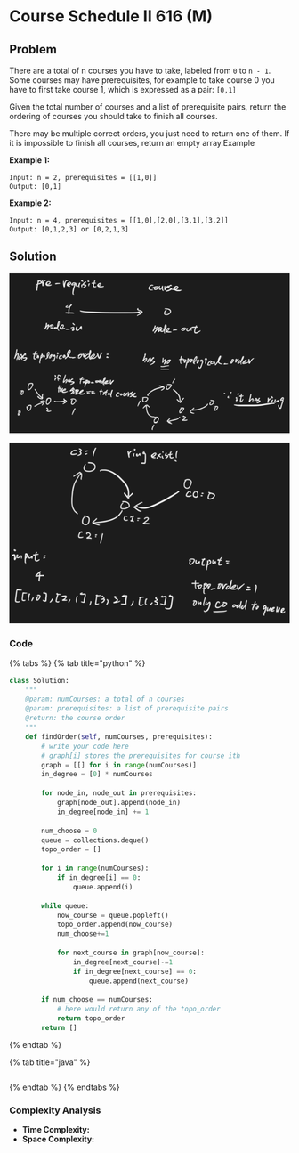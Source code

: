 # Course Schedule II 616 \(M\)

## Problem

There are a total of n courses you have to take, labeled from `0` to `n - 1`.  
Some courses may have prerequisites, for example to take course 0 you have to first take course 1, which is expressed as a pair: `[0,1]`

Given the total number of courses and a list of prerequisite pairs, return the ordering of courses you should take to finish all courses.

There may be multiple correct orders, you just need to return one of them. If it is impossible to finish all courses, return an empty array.Example

**Example 1:**

```text
Input: n = 2, prerequisites = [[1,0]] 
Output: [0,1]
```

**Example 2:**

```text
Input: n = 4, prerequisites = [[1,0],[2,0],[3,1],[3,2]] 
Output: [0,1,2,3] or [0,2,1,3]
```

## Solution

![](../../../.gitbook/assets/screen-shot-2021-04-20-at-11.09.22-pm.png)

![](../../../.gitbook/assets/screen-shot-2021-04-20-at-11.17.52-pm.png)

### Code

{% tabs %}
{% tab title="python" %}
```python
class Solution:
    """
    @param: numCourses: a total of n courses
    @param: prerequisites: a list of prerequisite pairs
    @return: the course order
    """
    def findOrder(self, numCourses, prerequisites):
        # write your code here
        # graph[i] stores the prerequisites for course ith
        graph = [[] for i in range(numCourses)]
        in_degree = [0] * numCourses

        for node_in, node_out in prerequisites:
            graph[node_out].append(node_in)
            in_degree[node_in] += 1
        
        num_choose = 0
        queue = collections.deque()
        topo_order = []

        for i in range(numCourses):
            if in_degree[i] == 0:
                queue.append(i)
        
        while queue:
            now_course = queue.popleft()
            topo_order.append(now_course)
            num_choose+=1

            for next_course in graph[now_course]:
                in_degree[next_course]-=1
                if in_degree[next_course] == 0:
                    queue.append(next_course)
        
        if num_choose == numCourses:
            # here would return any of the topo_order 
            return topo_order
        return []

```
{% endtab %}

{% tab title="java" %}
```

```
{% endtab %}
{% endtabs %}

### Complexity Analysis

* **Time Complexity:**
* **Space Complexity:**

